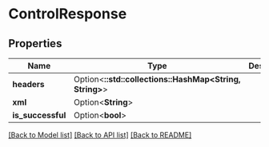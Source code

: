 # ControlResponse

## Properties

Name | Type | Description | Notes
------------ | ------------- | ------------- | -------------
**headers** | Option<**::std::collections::HashMap<String, String>**> |  | [optional][readonly]
**xml** | Option<**String**> |  | [optional]
**is_successful** | Option<**bool**> |  | [optional]

[[Back to Model list]](../README.md#documentation-for-models) [[Back to API list]](../README.md#documentation-for-api-endpoints) [[Back to README]](../README.md)


